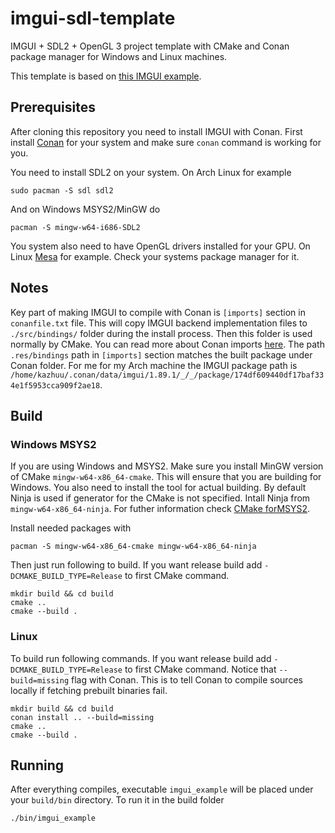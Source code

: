 # imgui-sdl-template

IMGUI + SDL2 + OpenGL 3 project template with CMake and Conan package
manager for Windows and Linux machines.

This template is based on
[this IMGUI example](https://github.com/ocornut/imgui/tree/master/examples/example_sdl_opengl3).

## Prerequisites

After cloning this repository you need to install IMGUI with Conan. First
install [Conan](https://conan.io/) for your system and make sure `conan` command
is working for you.

You need to install SDL2 on your system. On Arch Linux for example

```shell
sudo pacman -S sdl sdl2
```

And on Windows MSYS2/MinGW do

```shell
pacman -S mingw-w64-i686-SDL2
```

You system also need to have OpenGL drivers installed for your GPU. On Linux
[Mesa](https://mesa3d.org/) for example. Check your systems package manager for
it.

## Notes

Key part of making IMGUI to compile with Conan is `[imports]` section in
`conanfile.txt` file. This will copy IMGUI backend implementation files to
`./src/bindings/` folder during the install process. Then this folder is used
normally by CMake. You can read more about Conan imports
[here](https://docs.conan.io/en/latest/using_packages/conanfile_txt.html#imports-txt).
The path `.res/bindings` path in `[imports]` section matches the built package
under Conan folder. For me for my Arch machine the IMGUI package path is
`/home/kazhuu/.conan/data/imgui/1.89.1/_/_/package/174df609440df17baf334e1f5953cca909f2ae18`.

## Build

### Windows MSYS2

If you are using Windows and MSYS2. Make sure you install MinGW version of CMake
`mingw-w64-x86_64-cmake`. This will ensure that you are building for Windows.
You also need to install the tool for actual building. By default Ninja is used
if generator for the CMake is not specified. Intall Ninja from
`mingw-w64-x86_64-ninja`. For futher information check
[CMake forMSYS2](https://www.msys2.org/docs/cmake/).

Install needed packages with

```
pacman -S mingw-w64-x86_64-cmake mingw-w64-x86_64-ninja
```

Then just run following to build. If you want release build add
`-DCMAKE_BUILD_TYPE=Release` to first CMake command.

```shell
mkdir build && cd build
cmake ..
cmake --build .
```

### Linux

To build run following commands. If you want release build add
`-DCMAKE_BUILD_TYPE=Release` to first CMake command. Notice that
`--build=missing` flag with Conan. This is to tell Conan to compile sources
locally if fetching prebuilt binaries fail.

```shell
mkdir build && cd build
conan install .. --build=missing
cmake ..
cmake --build .
```

## Running

After everything compiles, executable `imgui_example` will be placed under your
`build/bin` directory. To run it in the build folder

```shell
./bin/imgui_example
```
